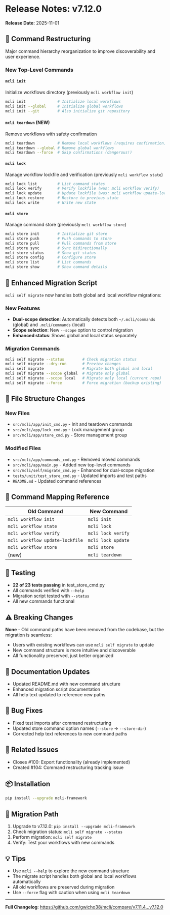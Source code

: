 # Release Notes: v7.12.0

**Release Date:** 2025-11-01

## 🎯 Command Restructuring

Major command hierarchy reorganization to improve discoverability and user experience.

### New Top-Level Commands

#### `mcli init`
Initialize workflows directory (previously `mcli workflow init`)
```bash
mcli init              # Initialize local workflows
mcli init --global     # Initialize global workflows
mcli init --git        # Also initialize git repository
```

#### `mcli teardown` (NEW)
Remove workflows with safety confirmation
```bash
mcli teardown          # Remove local workflows (requires confirmation)
mcli teardown --global # Remove global workflows
mcli teardown --force  # Skip confirmations (dangerous!)
```

#### `mcli lock`
Manage workflow lockfile and verification (previously `mcli workflow state`)
```bash
mcli lock list         # List command states
mcli lock verify       # Verify lockfile (was: mcli workflow verify)
mcli lock update       # Update lockfile (was: mcli workflow update-lockfile)
mcli lock restore      # Restore to previous state
mcli lock write        # Write new state
```

#### `mcli store`
Manage command store (previously `mcli workflow store`)
```bash
mcli store init        # Initialize git store
mcli store push        # Push commands to store
mcli store pull        # Pull commands from store
mcli store sync        # Sync bidirectionally
mcli store status      # Show git status
mcli store config      # Configure store
mcli store list        # List commands
mcli store show        # Show command details
```

## 🔄 Enhanced Migration Script

`mcli self migrate` now handles both global and local workflow migrations:

### New Features
- **Dual-scope detection**: Automatically detects both `~/.mcli/commands` (global) and `.mcli/commands` (local)
- **Scope selection**: New `--scope` option to control migration
- **Enhanced status**: Shows global and local status separately

### Migration Commands
```bash
mcli self migrate --status        # Check migration status
mcli self migrate --dry-run       # Preview changes
mcli self migrate                 # Migrate both global and local
mcli self migrate --scope global  # Migrate only global
mcli self migrate --scope local   # Migrate only local (current repo)
mcli self migrate --force         # Force migration (backup existing)
```

## 📁 File Structure Changes

### New Files
- `src/mcli/app/init_cmd.py` - Init and teardown commands
- `src/mcli/app/lock_cmd.py` - Lock management group
- `src/mcli/app/store_cmd.py` - Store management group

### Modified Files
- `src/mcli/app/commands_cmd.py` - Removed moved commands
- `src/mcli/app/main.py` - Added new top-level commands
- `src/mcli/self/migrate_cmd.py` - Enhanced for dual-scope migration
- `tests/unit/test_store_cmd.py` - Updated imports and test paths
- `README.md` - Updated command references

## 🔧 Command Mapping Reference

| Old Command | New Command |
|-------------|-------------|
| `mcli workflow init` | `mcli init` |
| `mcli workflow state` | `mcli lock` |
| `mcli workflow verify` | `mcli lock verify` |
| `mcli workflow update-lockfile` | `mcli lock update` |
| `mcli workflow store` | `mcli store` |
| (new) | `mcli teardown` |

## 🧪 Testing

- **22 of 23 tests passing** in test_store_cmd.py
- All commands verified with `--help`
- Migration script tested with `--status`
- All new commands functional

## ⚠️ Breaking Changes

**None** - Old command paths have been removed from the codebase, but the migration is seamless:
- Users with existing workflows can use `mcli self migrate` to update
- New command structure is more intuitive and discoverable
- All functionality preserved, just better organized

## 📝 Documentation Updates

- Updated README.md with new command structure
- Enhanced migration script documentation
- All help text updated to reference new paths

## 🐛 Bug Fixes

- Fixed test imports after command restructuring
- Updated store command option names (`--store` → `--store-dir`)
- Corrected help text references to new command paths

## 🔗 Related Issues

- Closes #100: Export functionality (already implemented)
- Created #104: Command restructuring tracking issue

## 📦 Installation

```bash
pip install --upgrade mcli-framework
```

## 🚀 Migration Path

1. Upgrade to v7.12.0: `pip install --upgrade mcli-framework`
2. Check migration status: `mcli self migrate --status`
3. Perform migration: `mcli self migrate`
4. Verify: Test your workflows with new commands

## 💡 Tips

- Use `mcli --help` to explore the new command structure
- The migrate script handles both global and local workflows automatically
- All old workflows are preserved during migration
- Use `--force` flag with caution when using `mcli teardown`

---

**Full Changelog**: https://github.com/gwicho38/mcli/compare/v7.11.4...v7.12.0
